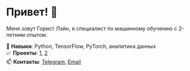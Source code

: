 # Привет! 👋
Меня зовут Горист Лэйн, я специалист по машинному обучению с 2-летним опытом.

🌟 **Навыки**: Python, TensorFlow, PyTorch, аналитика данных  
📈 **Проекты**: [1](https://github.com/ваш-проект), [2](https://github.com/ваш-проект)  
📫 **Контакты**: [Telegram](https://t.me/ваш-телеграм), [Email](mailto:ваш-email@gmail.com)
